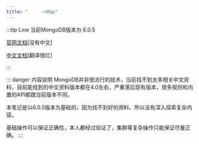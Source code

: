 ```yaml
---
title: "     ->Map"
---
```

:::tip Line
当前MongoDB版本为 6.0.5  

[官网文档](https://www.mongodb.com/docs/manual/)[没有中文]

[中文文档](https://docs.mongoing.com/)[翻译很烂]

:::

::: danger 内容说明
MongoDB并非很流行的技术，当前找不到太多相关中文资料，目前能找到的中文资料版本都在4.0左右，严重落后现有版本，很多规则和内置的API都跟当前版本不同。

本笔记是以6.0.5版本为基础的，因为找不到好的资料，所以没有深入探索复杂内容。  

基础操作可以保证正确性，本人都经过验证了，集群等复杂操作只能保证尽量正确。
:::